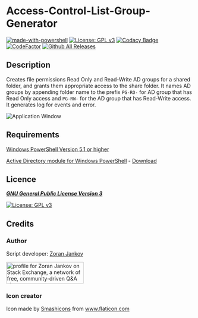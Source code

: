 # Access-Control-List-Group-Generator

[![made-with-powershell](https://img.shields.io/badge/PowerShell-1f425f?logo=Powershell)](https://microsoft.com/PowerShell)
[![License: GPL v3](https://img.shields.io/badge/License-GPLv3-blue.svg)](https://www.gnu.org/licenses/gpl-3.0)
[![Codacy Badge](https://app.codacy.com/project/badge/Grade/004f7c8dec4b4321a382cf83990b21d0)](https://www.codacy.com/gh/Zoran-Jankov/Folder-Permission-Groups-Tool/dashboard?utm_source=github.com&amp;utm_medium=referral&amp;utm_content=Zoran-Jankov/Folder-Permission-Groups-Tool&amp;utm_campaign=Badge_Grade)
[![CodeFactor](https://www.codefactor.io/repository/github/zoran-jankov/folder-permission-groups-tool/badge)](https://www.codefactor.io/repository/github/zoran-jankov/folder-permission-groups-tool)
[![Github All Releases](https://img.shields.io/github/downloads/Zoran-Jankov/Folder-Permission-Groups-Tool/total.svg)](https://github.com/Zoran-Jankov/Folder-Permission-Groups-Tool/releases)

## Description

Creates file permissions Read Only and Read-Write AD groups for a shared folder, and grants them appropriate access to the share folder. It names AD groups by appending folder name to the prefix `PG-RO-` for AD group that has Read Only access and `PG-RW-` for the AD group that has Read-Write access. It generates log for events and error.

![Application Window](https://raw.githubusercontent.com/Zoran-Jankov/Folder-Permission-Groups-Tool/main/Application%20Window.png)

## Requirements

[Windows PowerShell Version 5.1 or higher](https://docs.microsoft.com/en-us/skypeforbusiness/set-up-your-computer-for-windows-powershell/download-and-install-windows-powershell-5-1)

[Active Directory module for Windows PowerShell](https://docs.microsoft.com/en-us/powershell/module/addsadministration/?view=win10-ps) - [Download](https://www.microsoft.com/en-us/download/details.aspx?id=45520)

## Licence

[***GNU General Public License Version 3***](https://www.gnu.org/licenses/gpl-3.0)

[![License: GPL v3](https://www.gnu.org/graphics/gplv3-127x51.png)](https://www.gnu.org/licenses/gpl-3.0)

## Credits

### Author

Script developer:  [Zoran Jankov](https://www.linkedin.com/in/zoran-jankov/)

<a href="https://stackexchange.com/users/12947676/zoran-jankov"><img src="https://stackexchange.com/users/flair/12947676.png" width="208" height="58" alt="profile for Zoran Jankov on Stack Exchange, a network of free, community-driven Q&amp;A sites" title="profile for Zoran Jankov on Stack Exchange, a network of free, community-driven Q&amp;A sites" /></a>

### Icon creator

<div>Icon made by <a href="https://www.flaticon.com/authors/smashicons" title="Smashicons">Smashicons</a> from <a href="https://www.flaticon.com/" title="Flaticon">www.flaticon.com</a></div> <div>
